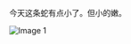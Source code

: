 今天这条蛇有点小了。但小的嫩。

![Image 1](https://files.e5n.cc/media_attachments/files/114/720/091/645/724/782/original/56bc0acc42b6c4c2.jpg)